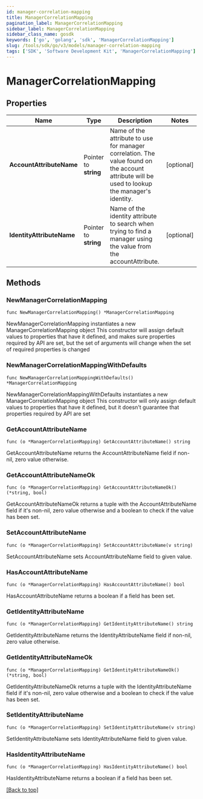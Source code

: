 ```yaml
---
id: manager-correlation-mapping
title: ManagerCorrelationMapping
pagination_label: ManagerCorrelationMapping
sidebar_label: ManagerCorrelationMapping
sidebar_class_name: gosdk
keywords: ['go', 'golang', 'sdk', 'ManagerCorrelationMapping'] 
slug: /tools/sdk/go/v3/models/manager-correlation-mapping
tags: ['SDK', 'Software Development Kit', 'ManagerCorrelationMapping']
---
```


# ManagerCorrelationMapping

## Properties

Name | Type | Description | Notes
------------ | ------------- | ------------- | -------------
**AccountAttributeName** | Pointer to **string** | Name of the attribute to use for manager correlation. The value found on the account attribute will be used to lookup the manager&#39;s identity. | [optional] 
**IdentityAttributeName** | Pointer to **string** | Name of the identity attribute to search when trying to find a manager using the value from the accountAttribute. | [optional] 

## Methods

### NewManagerCorrelationMapping

`func NewManagerCorrelationMapping() *ManagerCorrelationMapping`

NewManagerCorrelationMapping instantiates a new ManagerCorrelationMapping object
This constructor will assign default values to properties that have it defined,
and makes sure properties required by API are set, but the set of arguments
will change when the set of required properties is changed

### NewManagerCorrelationMappingWithDefaults

`func NewManagerCorrelationMappingWithDefaults() *ManagerCorrelationMapping`

NewManagerCorrelationMappingWithDefaults instantiates a new ManagerCorrelationMapping object
This constructor will only assign default values to properties that have it defined,
but it doesn't guarantee that properties required by API are set

### GetAccountAttributeName

`func (o *ManagerCorrelationMapping) GetAccountAttributeName() string`

GetAccountAttributeName returns the AccountAttributeName field if non-nil, zero value otherwise.

### GetAccountAttributeNameOk

`func (o *ManagerCorrelationMapping) GetAccountAttributeNameOk() (*string, bool)`

GetAccountAttributeNameOk returns a tuple with the AccountAttributeName field if it's non-nil, zero value otherwise
and a boolean to check if the value has been set.

### SetAccountAttributeName

`func (o *ManagerCorrelationMapping) SetAccountAttributeName(v string)`

SetAccountAttributeName sets AccountAttributeName field to given value.

### HasAccountAttributeName

`func (o *ManagerCorrelationMapping) HasAccountAttributeName() bool`

HasAccountAttributeName returns a boolean if a field has been set.

### GetIdentityAttributeName

`func (o *ManagerCorrelationMapping) GetIdentityAttributeName() string`

GetIdentityAttributeName returns the IdentityAttributeName field if non-nil, zero value otherwise.

### GetIdentityAttributeNameOk

`func (o *ManagerCorrelationMapping) GetIdentityAttributeNameOk() (*string, bool)`

GetIdentityAttributeNameOk returns a tuple with the IdentityAttributeName field if it's non-nil, zero value otherwise
and a boolean to check if the value has been set.

### SetIdentityAttributeName

`func (o *ManagerCorrelationMapping) SetIdentityAttributeName(v string)`

SetIdentityAttributeName sets IdentityAttributeName field to given value.

### HasIdentityAttributeName

`func (o *ManagerCorrelationMapping) HasIdentityAttributeName() bool`

HasIdentityAttributeName returns a boolean if a field has been set.


[[Back to top]](#) 


